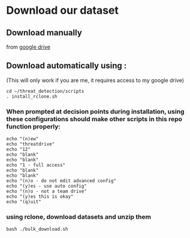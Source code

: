 # Download our dataset
## Download manually 
from [google drive](https://drive.google.com/open?id=1Cd_Mgsizt5lGyaqiPWgm44PDH4sBmsYw)

## Download automatically using :
(This will only work if you are me, it requires access to my google drive)

	cd ~/threat_detection/scripts
	. install_rclone.sh

### When prompted at decision points during installation, using these configurations should make other scripts in this repo function properly:
	
	echo "(n)ew"
	echo "threatdrive"
	echo "12"
	echo "blank"
	echo "blank"
	echo "1 - full access"
	echo "blank"
	echo "blank"
	echo "(n)o - do not edit advanced config"
	echo "(y)es - use auto config"
	echo "(n)o - not a team drive"
	echo "(y)es this is okay"
	echo "(q)uit"


### using rclone, download datasets and unzip them

	bash ./bulk_download.sh

